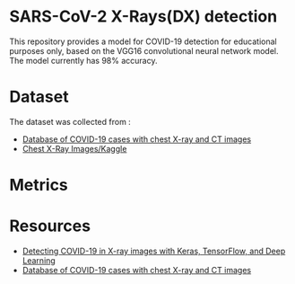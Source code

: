 # SARS-CoV-2 X-Rays(DX) detection

This repository provides a model for COVID-19 detection for educational purposes only, based on the VGG16 convolutional neural network model. The model currently has 98% accuracy.

# Dataset
The dataset was collected from :
 - [Database of COVID-19 cases with chest X-ray and CT images](https://github.com/ieee8023/covid-chestxray-dataset)
 - [Chest X-Ray Images/Kaggle](https://www.kaggle.com/paultimothymooney/chest-xray-pneumonia/data)
 
 # Metrics
 
# Resources
- [Detecting COVID-19 in X-ray images with Keras, TensorFlow, and Deep Learning](https://www.pyimagesearch.com/2020/03/16/detecting-covid-19-in-x-ray-images-with-keras-tensorflow-and-deep-learning/)
- [Database of COVID-19 cases with chest X-ray and CT images](https://github.com/ieee8023/covid-chestxray-dataset)

